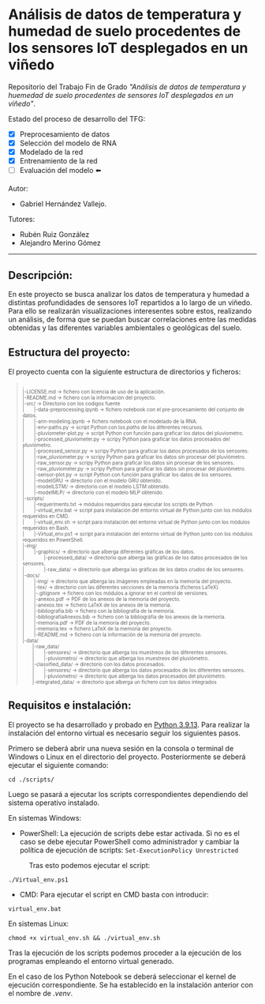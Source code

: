 # Análisis de datos de temperatura y humedad de suelo procedentes de los sensores IoT desplegados en un viñedo
Repositorio del Trabajo Fin de Grado _"Análisis de datos de temperatura y huemedad de suelo procedentes de sensores IoT desplegados en un viñedo"_.

Estado del proceso de desarrollo del TFG:
- [x] Preprocesamiento de datos 
- [x] Selección del modelo de RNA
- [x] Modelado de la red
- [x] Entrenamiento de la red 
- [ ] Evaluación del modelo :arrow_left:

Autor:
- Gabriel Hernández Vallejo.

Tutores:
- Rubén Ruiz González
- Alejandro Merino Gómez
---
## Descripción:
En este proyecto se busca analizar los datos de temperatura y humedad a distintas profundidades de sensores IoT repartidos a lo largo de un viñedo. Para ello se realizarán visualizaciones interesentes sobre estos, realizando un análisis, de forma que se puedan buscar correlaciones entre las medidas obtenidas y las diferentes variables ambientales o geológicas del suelo.

## Estructura del proyecto:
El proyecto cuenta con la siguiente estructura de directorios y ficheros:
<font size="1">
>.</br>
>|-LICENSE.md -> fichero con licencia de uso de la aplicación.</br>
>|-README.md -> fichero con la información del proyecto.</br>
>|-src/ -> Directorio con los codigos fuente</br>
>|&emsp;&emsp;|-data-preprocessing.ipynb -> fichero notebook con el pre-procesamiento del conjunto de datos.</br>
>|&emsp;&emsp;|-ann-modeling.ipynb -> fichero notebook con el modelado de la RNA.</br>
>|&emsp;&emsp;|-env-paths.py -> script Python con los _paths_ de los diferentes recursos.</br>
>|&emsp;&emsp;|-pluviometer-plot.py -> script Python con función para graficar los datos del pluviometro.</br>
>|&emsp;&emsp;|-processed_pluviometer.py -> scripy Python para graficar los datos procesados del pluviómetro.</br>
>|&emsp;&emsp;|-processed_sensor.py -> scripy Python para graficar los datos procesados de los sensores.</br>
>|&emsp;&emsp;|-raw_pluviometer.py -> scripy Python para graficar los datos sin procesar del pluviómetro.</br>
>|&emsp;&emsp;|-raw_sensor.py -> scripy Python para graficar los datos sin procesar de los sensores.</br>
>|&emsp;&emsp;|-raw_pluviometer.py -> scripy Python para graficar los datos sin procesar del pluviómetro.</br>
>|&emsp;&emsp;|-sensor-plot.py -> script Python con función para graficar los datos de los sensores.</br>
>|&emsp;&emsp;|-modelGRU -> directorio con el modelo GRU obtenido.</br>
>|&emsp;&emsp;|-modelLSTM/ -> directorio con el modelo LSTM obtenido.</br>
>|&emsp;&emsp;|-modelMLP/ -> directorio con el modelo MLP obtenido.</br>
>|-scripts/</br>
>|&emsp;&emsp;|-requeriments.txt -> módulos requeridos para ejecutar los scripts de Python</br>
>|&emsp;&emsp;|-virtual_env.bat -> script para instalación del entorno virtual de Python junto con los módulos requeridos en CMD. </br>
>|&emsp;&emsp;|-virtual_env.sh -> script para instalación del entorno virtual de Python junto con los módulos requeridos en Bash.</br>
>|&emsp;&emsp;|-Virtual_env.ps1 -> script para instalación del entorno virtual de Python junto con los módulos requeridos en PowerShell.</br>
>|-img/</br>
>|&emsp;&emsp;|-graphics/ -> directorio que alberga diferentes gráficas de los datos.</br>
>|&emsp;&emsp;&emsp;&emsp;|-processed_data/ -> directorio que alberga las gráficas de los datos procesados de los sensores.</br>
>|&emsp;&emsp;&emsp;&emsp;|-raw_data/ -> directorio que alberga las gráficas de los datos _crudos_ de los sensores.</br>
>|-docs/</br>
>|&emsp;&emsp;|-img/ -> directorio que alberga las imágenes empleadas en la memoria del proyecto.</br>
>|&emsp;&emsp;|-tex/ -> directorio con las diferentes secciones de la memoria (ficheros LaTeX).</br>
>|&emsp;&emsp;|-.gitignore -> fichero con los módulos a ignorar en el control de versiones. </br>
>|&emsp;&emsp;|-anexos.pdf -> PDF de los anexos de la memoria del proyecto.</br>
>|&emsp;&emsp;|-anexos.tex -> fichero LaTeX de los anexos de la memoria.</br>
>|&emsp;&emsp;|-bibliografia.bib -> fichero con la bibliografía de la memoria.</br>
>|&emsp;&emsp;|-bibliografiaAnexos.bib -> fichero con la bibliográfia de los anexos de la memoria.</br>
>|&emsp;&emsp;|-memoria.pdf -> PDF de la memoria del proyecto.</br>
>|&emsp;&emsp;|-memoria.tex -> fichero LaTeX de la memoria del proyecto.</br>
>|&emsp;&emsp;|-README.md -> fichero con la información de la memoria del proyecto.</br>
>|-data/</br>
>&emsp;&emsp;|-raw_data/</br>
>&emsp;&emsp;|&emsp;&emsp;|-sensores/ -> directorio que alberga los muestreos de los diferentes sensores.</br>
>&emsp;&emsp;|&emsp;&emsp;|-pluviometro/ -> directorio que alberga los muestreos del pluviómetro.</br>
>&emsp;&emsp;|-classified_data/ -> directorio con los datos procesados.</br>
>&emsp;&emsp;|&emsp;&emsp;|-sensores/ -> directorio que alberga los datos procesados de los diferentes sensores.</br>
>&emsp;&emsp;|&emsp;&emsp;|-pluviometro/ -> directorio que alberga los datos procesados del pluviómetro.</br>
>&emsp;&emsp;|-integrated_data/ -> directorio que alberga un fichero con los datos integrados</br>
</font>

## Requisitos e instalación:
El proyecto se ha desarrollado y probado en [Python 3.9.13](https://www.python.org/downloads/release/python-3913/).
Para realizar la instalación del entorno virtual es necesario seguir los siguientes pasos.

Primero se deberá abrir una nueva sesión en la consola o terminal de Windows o Linux en el directorio del proyecto.
Posteriormente se deberá ejecutar el siguiente comando:

```
cd ./scripts/
```

Luego se pasará a ejecutar los scripts correspondientes dependiendo del sistema operativo instalado.

En sistemas Windows:

- PowerShell: La ejecución de scripts debe estar activada. Si no es el caso se debe ejecutar PowerShell como administrador y cambiar la política de ejecución de scripts: `Set-ExecutionPolicy Unrestricted`

&emsp;&emsp;&emsp;Tras esto podemos ejecutar el script:

```
./Virtual_env.ps1
```
- CMD: Para ejecutar el script en CMD basta con introducir:

```
virtual_env.bat
```

En sistemas Linux:

```
chmod +x virtual_env.sh && ./virtual_env.sh
```

Tras la ejecución de los scripts podemos proceder a la ejecución de los programas empleando el entorno virtual generado.

En el caso de los Python Notebook se deberá seleccionar el kernel de ejecución correspondiente. Se ha establecido en la instalación anterior con el nombre de *.venv*.